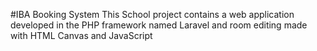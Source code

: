 #IBA Booking System
This School project contains a web application developed in the
PHP framework named Laravel and room editing made with HTML Canvas
and JavaScript
